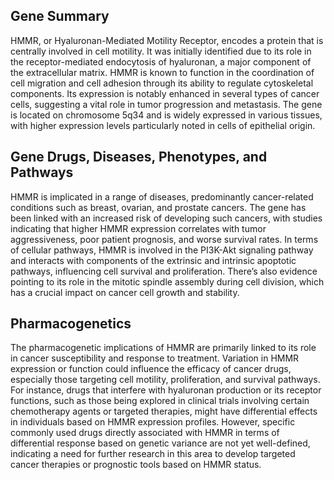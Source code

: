 ## Gene Summary
HMMR, or Hyaluronan-Mediated Motility Receptor, encodes a protein that is centrally involved in cell motility. It was initially identified due to its role in the receptor-mediated endocytosis of hyaluronan, a major component of the extracellular matrix. HMMR is known to function in the coordination of cell migration and cell adhesion through its ability to regulate cytoskeletal components. Its expression is notably enhanced in several types of cancer cells, suggesting a vital role in tumor progression and metastasis. The gene is located on chromosome 5q34 and is widely expressed in various tissues, with higher expression levels particularly noted in cells of epithelial origin.

## Gene Drugs, Diseases, Phenotypes, and Pathways
HMMR is implicated in a range of diseases, predominantly cancer-related conditions such as breast, ovarian, and prostate cancers. The gene has been linked with an increased risk of developing such cancers, with studies indicating that higher HMMR expression correlates with tumor aggressiveness, poor patient prognosis, and worse survival rates. In terms of cellular pathways, HMMR is involved in the PI3K-Akt signaling pathway and interacts with components of the extrinsic and intrinsic apoptotic pathways, influencing cell survival and proliferation. There’s also evidence pointing to its role in the mitotic spindle assembly during cell division, which has a crucial impact on cancer cell growth and stability.

## Pharmacogenetics
The pharmacogenetic implications of HMMR are primarily linked to its role in cancer susceptibility and response to treatment. Variation in HMMR expression or function could influence the efficacy of cancer drugs, especially those targeting cell motility, proliferation, and survival pathways. For instance, drugs that interfere with hyaluronan production or its receptor functions, such as those being explored in clinical trials involving certain chemotherapy agents or targeted therapies, might have differential effects in individuals based on HMMR expression profiles. However, specific commonly used drugs directly associated with HMMR in terms of differential response based on genetic variance are not yet well-defined, indicating a need for further research in this area to develop targeted cancer therapies or prognostic tools based on HMMR status.